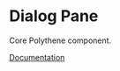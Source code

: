 # Dialog Pane

Core Polythene component.

[Documentation](https://github.com/ArthurClemens/polythene/tree/master/docs/components/dialog.md)
